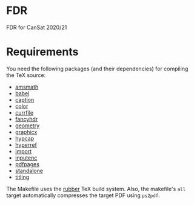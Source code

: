 # FDR
FDR for CanSat 2020/21

# Requirements
You need the following packages (and their dependencies) for compiling the TeX source:
- [amsmath](https://www.ctan.org/pkg/amsmath)
- [babel](https://www.ctan.org/pkg/babel)
- [caption](https://www.ctan.org/pkg/caption)
- [color](https://www.ctan.org/pkg/color)
- [currfile](https://www.ctan.org/pkg/currfile)
- [fancyhdr](https://www.ctan.org/pkg/fancyhdr)
- [geometry](https://www.ctan.org/pkg/geometry)
- [graphicx](https://www.ctan.org/pkg/graphicx)
- [hypcap](https://www.ctan.org/pkg/hypcap)
- [hyperref](https://www.ctan.org/pkg/hyperref)
- [import](https://www.ctan.org/pkg/import)
- [inputenc](https://www.ctan.org/pkg/inputenc)
- [pdfpages](https://www.ctan.org/pkg/pdfpages)
- [standalone](https://www.ctan.org/pkg/standalone)
- [titling](https://www.ctan.org/pkg/titling)




The Makefile uses the [rubber](https://gitlab.com/latex-rubber/rubber/) TeX build system.
Also, the makefile's `all` target automatically compresses the target PDF using `ps2pdf`.
